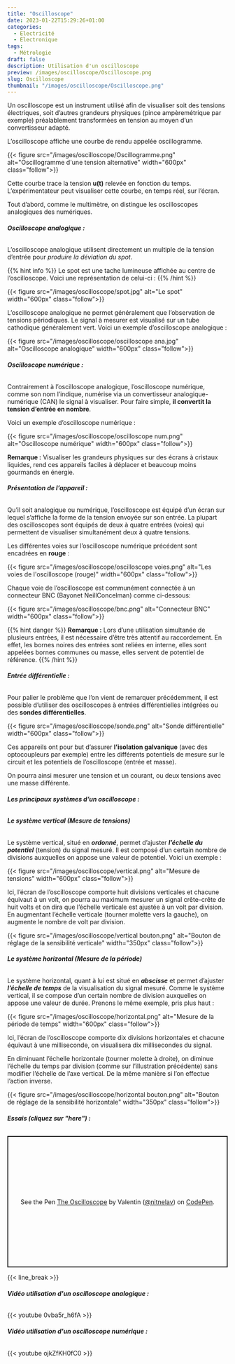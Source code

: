 ```yaml
---
title: "Oscilloscope"
date: 2023-01-22T15:29:26+01:00
categories:
  - Electricité
  - Electronique
tags:
  - Métrologie
draft: false
description: Utilisation d'un oscilloscope
preview: /images/oscilloscope/Oscilloscope.png
slug: Oscilloscope
thumbnail: "/images/oscilloscope/Oscilloscope.png"
---
```


Un oscilloscope est un instrument utilisé afin de visualiser soit des tensions électriques, soit d’autres grandeurs physiques (pince ampèremétrique par exemple) préalablement transformées en tension au moyen d’un convertisseur adapté.<!--more-->

L’oscilloscope affiche une courbe de rendu appelée oscillogramme.

{{< figure src="/images/oscilloscope/Oscillogramme.png" alt="Oscillogramme d'une tension alternative" width="600px" class="follow">}}

Cette courbe trace la tension **u(t)** relevée en fonction du temps. L’expérimentateur peut visualiser cette courbe, en temps réel, sur l’écran.

Tout d’abord, comme le multimètre, on distingue les oscilloscopes analogiques des numériques.

###### __Oscilloscope analogique :__

L’oscilloscope analogique utilisent directement un multiple de la tension d’entrée pour *produire la déviation du spot*.

{{% hint info %}}
Le spot est une tache lumineuse affichée au centre de l’oscilloscope. Voici une représentation de celui-ci :
{{% /hint %}}

{{< figure src="/images/oscilloscope/spot.jpg" alt="Le spot" width="600px" class="follow">}}

L’oscilloscope analogique ne permet généralement que l’observation de tensions périodiques. Le signal à mesurer est visualisé sur un tube cathodique généralement vert. Voici un exemple d’oscilloscope analogique :

{{< figure src="/images/oscilloscope/oscilloscope ana.jpg" alt="Oscilloscope analogique" width="600px" class="follow">}}

###### __Oscilloscope numérique :__

Contrairement à l’oscilloscope analogique, l’oscilloscope numérique, comme son nom l’indique, numérise via un convertisseur analogique-numérique (CAN) le signal à visualiser. Pour faire simple, **il convertit la tension d’entrée en nombre**. 

Voici un exemple d’oscilloscope numérique :

{{< figure src="/images/oscilloscope/oscilloscope num.png" alt="Oscilloscope numérique" width="600px" class="follow">}}

**Remarque :** Visualiser les grandeurs physiques sur des écrans à cristaux liquides, rend ces appareils faciles à déplacer et beaucoup moins gourmands en énergie.

###### __Présentation de l’appareil :__

Qu’il soit analogique ou numérique, l’oscilloscope est équipé d’un écran sur lequel s’affiche la forme de la tension envoyée sur son entrée. La plupart des oscilloscopes sont équipés de deux à quatre entrées (voies) qui permettent de visualiser simultanément deux à quatre tensions. 

Les différentes voies sur l’oscilloscope numérique précédent sont encadrées en **rouge** :

{{< figure src="/images/oscilloscope/oscilloscope voies.png" alt="Les voies de l'oscilloscope (rouge)" width="600px" class="follow">}}

Chaque voie de l’oscilloscope est communément connectée à un connecteur BNC (Bayonet NeillConcelman) comme ci-dessous:

{{< figure src="/images/oscilloscope/bnc.png" alt="Connecteur BNC" width="600px" class="follow">}}

{{% hint danger %}}
**Remarque :** Lors d’une utilisation simultanée de plusieurs entrées, il est nécessaire d’être très attentif au raccordement. En effet, les bornes noires des entrées sont reliées en interne, elles sont appelées bornes communes ou masse, elles servent de potentiel de référence.
{{% /hint %}}

###### __Entrée différentielle :__

Pour palier le problème que l’on vient de remarquer précédemment, il est possible d’utiliser des oscilloscopes à entrées différentielles intégrées ou des **sondes différentielles**.

{{< figure src="/images/oscilloscope/sonde.png" alt="Sonde différentielle" width="600px" class="follow">}}

 Ces appareils ont pour but d’assurer **l’isolation galvanique** (avec des optocoupleurs par exemple) entre les différents potentiels de mesure sur le circuit et les potentiels de l’oscilloscope (entrée et masse).

 On pourra ainsi mesurer une tension et un courant, ou deux tensions avec une masse différente.

###### __Les principaux systèmes d’un oscilloscope :__
 
###### ___Le système vertical (Mesure de tensions)___

Le système vertical, situé en ***ordonné***, permet d’ajuster ***l’échelle du potentiel*** (tension) du signal mesuré. Il est composé d’un certain nombre de divisions auxquelles on appose une valeur de potentiel. Voici un exemple :

{{< figure src="/images/oscilloscope/vertical.png" alt="Mesure de tensions" width="600px" class="follow">}}

Ici, l’écran de l’oscilloscope comporte huit divisions verticales et chacune équivaut à un volt, on pourra au maximum mesurer un signal crête-crête de huit volts et on dira que l’échelle verticale est ajustée à un volt par division. En augmentant l’échelle verticale (tourner molette vers la gauche), on augmente le nombre de volt par division.

{{< figure src="/images/oscilloscope/vertical bouton.png" alt="Bouton de réglage de la sensibilité verticale" width="350px" class="follow">}}

###### ___Le système horizontal (Mesure de la période)___

Le système horizontal, quant à lui est situé en ***abscisse*** et permet d’ajuster ***l’échelle de temps*** de la visualisation du signal mesuré. Comme le système vertical, il se compose d’un certain nombre de division auxquelles on appose une valeur de durée. Prenons le même exemple, pris plus haut :

{{< figure src="/images/oscilloscope/horizontal.png" alt="Mesure de la période de temps" width="600px" class="follow">}}

Ici, l’écran de l’oscilloscope comporte dix divisions horizontales et chacune équivaut à une milliseconde, on visualisera dix millisecondes du signal.

En diminuant l’échelle horizontale (tourner molette à droite), on diminue l’échelle du temps par division (comme sur l’illustration précédente) sans modifier l’échelle de l’axe vertical. De la même manière si l’on effectue l’action inverse.

{{< figure src="/images/oscilloscope/horizontal bouton.png" alt="Bouton de réglage de la sensibilité horizontale" width="350px" class="follow">}}

###### __Essais (cliquez sur "here") :__

<p class="codepen" data-height="900" data-slug-hash="KzPwrK" data-user="nitnelav" style="height: 300px; box-sizing: border-box; display: flex; align-items: center; justify-content: center; border: 2px solid; margin: 1em 0; padding: 1em;">
  <span>See the Pen <a href="https://codepen.io/nitnelav/pen/KzPwrK">
  The Oscilloscope</a> by Valentin (<a href="https://codepen.io/nitnelav">@nitnelav</a>)
  on <a href="https://codepen.io">CodePen</a>.</span>
</p>
<script async src="https://cpwebassets.codepen.io/assets/embed/ei.js"></script>

{{< line_break >}}

###### __Vidéo utilisation d'un oscilloscope analogique :__

{{< youtube 0vba5r_h6fA >}}

###### __Vidéo utilisation d'un oscilloscope numérique :__

{{< youtube ojkZfKH0fC0 >}}





